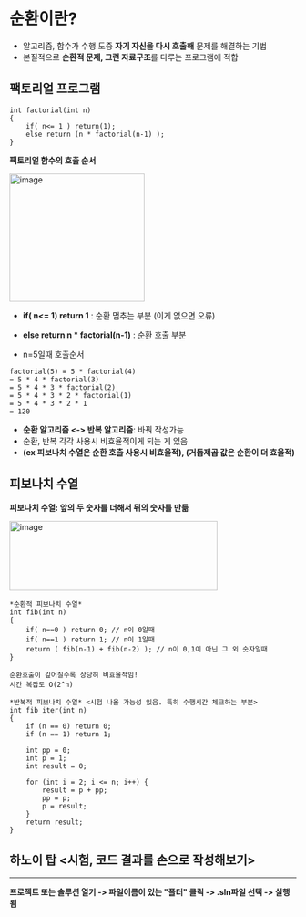 # 순환이란?
- 알고리즘, 함수가 수행 도중 **자기 자신을 다시 호출해** 문제를 해결하는 기법
- 본질적으로 **순환적 문제, 그런 자료구조**를 다루는 프로그램에 적합

## 팩토리얼 프로그램

```
int factorial(int n)
{
    if( n<= 1 ) return(1);
    else return (n * factorial(n-1) );
}
```
**팩토리얼 함수의 호출 순서**

<img width="237" height="224" alt="image" src="https://github.com/user-attachments/assets/52f69d59-33d0-44ee-a680-855f6acc602a" />

- **if( n<= 1) return 1** : 순환 멈추는 부분 (이게 없으면 오류)
- **else return n * factorial(n-1)** : 순환 호출 부분

- n=5일때 호출순서
```
factorial(5) = 5 * factorial(4) 
= 5 * 4 * factorial(3) 
= 5 * 4 * 3 * factorial(2)
= 5 * 4 * 3 * 2 * factorial(1)
= 5 * 4 * 3 * 2 * 1
= 120
```
- **순환 알고리즘 <-> 반복 알고리즘**: 바꿔 작성가능
- 순환, 반복 각각 사용시 비효율적이게 되는 게 있음
- **(ex 피보나치 수열은 순환 호출 사용시 비효율적), (거듭제곱 값은 순환이 더 효율적)**

## 피보나치 수열
**피보나치 수열: 앞의 두 숫자를 더해서 뒤의 숫자를 만듦**

<img width="365" height="122" alt="image" src="https://github.com/user-attachments/assets/f0e8d075-7459-4a8d-9d73-a24ec764fd4a" />

```
*순환적 피보나치 수열*
int fib(int n)
{
    if( n==0 ) return 0; // n이 0일때
    if( n==1 ) return 1; // n이 1일때
    return ( fib(n-1) + fib(n-2) ); // n이 0,1이 아닌 그 외 숫자일때
}

순환호출이 깊어질수록 상당히 비효율적임!
시간 복잡도 O(2^n)
```

```
*반복적 피보나치 수열* <시험 나올 가능성 있음. 특히 수행시간 체크하는 부분>
int fib_iter(int n)
{
    if (n == 0) return 0;
    if (n == 1) return 1;
        
    int pp = 0;	
    int p = 1;
    int result = 0;
        
    for (int i = 2; i <= n; i++) {
        result = p + pp;
        pp = p;
        p = result;
    }
    return result;
}
```

## 하노이 탑 <시험, 코드 결과를 손으로 작성해보기>












---
**프로젝트 또는 솔루션 열기 -> 파일이름이 있는 "폴더" 클릭 -> .sln파일 선택 -> 실행됨**

